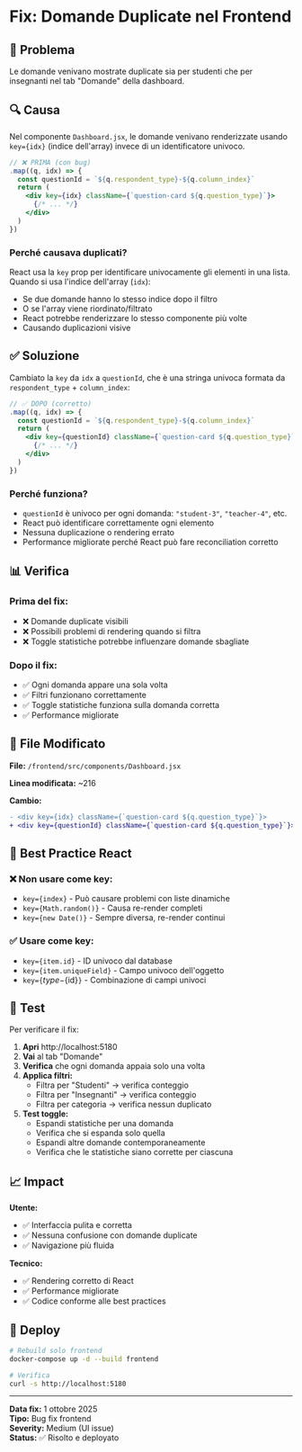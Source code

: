 # Fix: Domande Duplicate nel Frontend

## 🐛 Problema

Le domande venivano mostrate duplicate sia per studenti che per insegnanti nel tab "Domande" della dashboard.

## 🔍 Causa

Nel componente `Dashboard.jsx`, le domande venivano renderizzate usando `key={idx}` (indice dell'array) invece di un identificatore univoco.

```jsx
// ❌ PRIMA (con bug)
.map((q, idx) => {
  const questionId = `${q.respondent_type}-${q.column_index}`
  return (
    <div key={idx} className={`question-card ${q.question_type}`}>
      {/* ... */}
    </div>
  )
})
```

### Perché causava duplicati?

React usa la `key` prop per identificare univocamente gli elementi in una lista. Quando si usa l'indice dell'array (`idx`):
- Se due domande hanno lo stesso indice dopo il filtro
- O se l'array viene riordinato/filtrato
- React potrebbe renderizzare lo stesso componente più volte
- Causando duplicazioni visive

## ✅ Soluzione

Cambiato la `key` da `idx` a `questionId`, che è una stringa univoca formata da `respondent_type` + `column_index`:

```jsx
// ✅ DOPO (corretto)
.map((q, idx) => {
  const questionId = `${q.respondent_type}-${q.column_index}`
  return (
    <div key={questionId} className={`question-card ${q.question_type}`}>
      {/* ... */}
    </div>
  )
})
```

### Perché funziona?

- `questionId` è univoco per ogni domanda: `"student-3"`, `"teacher-4"`, etc.
- React può identificare correttamente ogni elemento
- Nessuna duplicazione o rendering errato
- Performance migliorate perché React può fare reconciliation corretto

## 📊 Verifica

### Prima del fix:
- ❌ Domande duplicate visibili
- ❌ Possibili problemi di rendering quando si filtra
- ❌ Toggle statistiche potrebbe influenzare domande sbagliate

### Dopo il fix:
- ✅ Ogni domanda appare una sola volta
- ✅ Filtri funzionano correttamente
- ✅ Toggle statistiche funziona sulla domanda corretta
- ✅ Performance migliorate

## 🔧 File Modificato

**File:** `/frontend/src/components/Dashboard.jsx`

**Linea modificata:** ~216

**Cambio:**
```diff
- <div key={idx} className={`question-card ${q.question_type}`}>
+ <div key={questionId} className={`question-card ${q.question_type}`}>
```

## 📝 Best Practice React

### ❌ Non usare come key:
- `key={index}` - Può causare problemi con liste dinamiche
- `key={Math.random()}` - Causa re-render completi
- `key={new Date()}` - Sempre diversa, re-render continui

### ✅ Usare come key:
- `key={item.id}` - ID univoco dal database
- `key={item.uniqueField}` - Campo univoco dell'oggetto
- `key={`${type}-${id}`}` - Combinazione di campi univoci

## 🧪 Test

Per verificare il fix:

1. **Apri** http://localhost:5180
2. **Vai** al tab "Domande"
3. **Verifica** che ogni domanda appaia solo una volta
4. **Applica filtri:**
   - Filtra per "Studenti" → verifica conteggio
   - Filtra per "Insegnanti" → verifica conteggio
   - Filtra per categoria → verifica nessun duplicato
5. **Test toggle:**
   - Espandi statistiche per una domanda
   - Verifica che si espanda solo quella
   - Espandi altre domande contemporaneamente
   - Verifica che le statistiche siano corrette per ciascuna

## 📈 Impact

**Utente:**
- ✅ Interfaccia pulita e corretta
- ✅ Nessuna confusione con domande duplicate
- ✅ Navigazione più fluida

**Tecnico:**
- ✅ Rendering corretto di React
- ✅ Performance migliorate
- ✅ Codice conforme alle best practices

## 🚀 Deploy

```bash
# Rebuild solo frontend
docker-compose up -d --build frontend

# Verifica
curl -s http://localhost:5180
```

---

**Data fix:** 1 ottobre 2025  
**Tipo:** Bug fix frontend  
**Severity:** Medium (UI issue)  
**Status:** ✅ Risolto e deployato
